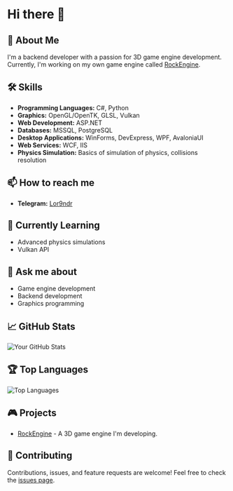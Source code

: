 # Hi there 👋

## 🚀 About Me
I'm a backend developer with a passion for 3D game engine development. Currently, I'm working on my own game engine called [RockEngine](https://github.com/Lor9ndr/RockEngine).

## 🛠 Skills
- **Programming Languages:** C#, Python
- **Graphics:** OpenGL/OpenTK, GLSL, Vulkan
- **Web Development:** ASP.NET
- **Databases:** MSSQL, PostgreSQL
- **Desktop Applications:** WinForms, DevExpress, WPF, AvaloniaUI
- **Web Services:** WCF, IIS
- **Physics Simulation:** Basics of simulation of physics, collisions resolution

## 📫 How to reach me
- **Telegram:** [Lor9ndr](https://t.me/Lor9ndr)

## 🌱 Currently Learning
- Advanced physics simulations
- Vulkan API

## 💬 Ask me about
- Game engine development
- Backend development
- Graphics programming

## 📈 GitHub Stats
![Your GitHub Stats](https://github-readme-stats.vercel.app/api?username=Lor9ndr&show_icons=true&theme=radical)

## 🏆 Top Languages
![Top Languages](https://github-readme-stats.vercel.app/api/top-langs/?username=Lor9ndr&layout=compact&theme=radical)


## 🎮 Projects
- [RockEngine](https://github.com/Lor9ndr/RockEngine) - A 3D game engine I'm developing.

## 🤝 Contributing
Contributions, issues, and feature requests are welcome! Feel free to check the [issues page](https://github.com/Lor9ndr/RockEngine/issues).
